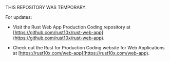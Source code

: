 THIS REPOSITORY WAS TEMPORARY.

For updates:

- Visit the Rust Web App Production Coding repository at [https://github.com/rust10x/rust-web-app](https://github.com/rust10x/rust-web-app).

- Check out the Rust for Production Coding website for Web Applications at [https://rust10x.com/web-app](https://rust10x.com/web-app).
